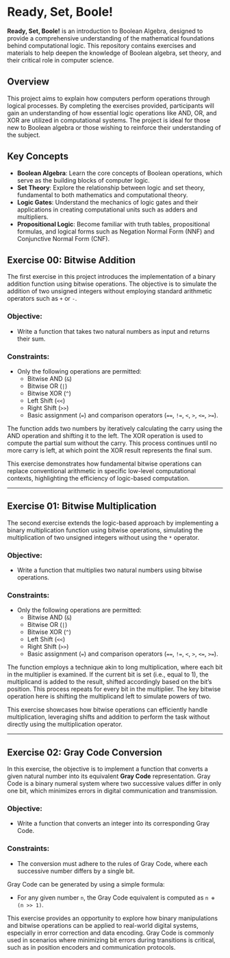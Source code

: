 # Ready, Set, Boole! 

**Ready, Set, Boole!** is an introduction to Boolean Algebra, designed to provide a comprehensive understanding of the mathematical foundations behind computational logic. This repository contains exercises and materials to help deepen the knowledge of Boolean algebra, set theory, and their critical role in computer science.

## Overview

This project aims to explain how computers perform operations through logical processes. By completing the exercises provided, participants will gain an understanding of how essential logic operations like AND, OR, and XOR are utilized in computational systems. The project is ideal for those new to Boolean algebra or those wishing to reinforce their understanding of the subject.

## Key Concepts

- **Boolean Algebra**: Learn the core concepts of Boolean operations, which serve as the building blocks of computer logic.
- **Set Theory**: Explore the relationship between logic and set theory, fundamental to both mathematics and computational theory.
- **Logic Gates**: Understand the mechanics of logic gates and their applications in creating computational units such as adders and multipliers.
- **Propositional Logic**: Become familiar with truth tables, propositional formulas, and logical forms such as Negation Normal Form (NNF) and Conjunctive Normal Form (CNF).

## Exercise 00: Bitwise Addition

The first exercise in this project introduces the implementation of a binary addition function using bitwise operations. The objective is to simulate the addition of two unsigned integers without employing standard arithmetic operators such as `+` or `-`.

### Objective:
- Write a function that takes two natural numbers as input and returns their sum.
  
### Constraints:
- Only the following operations are permitted:
  - Bitwise AND (`&`)
  - Bitwise OR (`|`)
  - Bitwise XOR (`^`)
  - Left Shift (`<<`)
  - Right Shift (`>>`)
  - Basic assignment (`=`) and comparison operators (`==`, `!=`, `<`, `>`, `<=`, `>=`).

The function adds two numbers by iteratively calculating the carry using the AND operation and shifting it to the left. The XOR operation is used to compute the partial sum without the carry. This process continues until no more carry is left, at which point the XOR result represents the final sum.

This exercise demonstrates how fundamental bitwise operations can replace conventional arithmetic in specific low-level computational contexts, highlighting the efficiency of logic-based computation.

---

## Exercise 01: Bitwise Multiplication

The second exercise extends the logic-based approach by implementing a binary multiplication function using bitwise operations, simulating the multiplication of two unsigned integers without using the `*` operator.

### Objective:
- Write a function that multiplies two natural numbers using bitwise operations.

### Constraints:
- Only the following operations are permitted:
  - Bitwise AND (`&`)
  - Bitwise OR (`|`)
  - Bitwise XOR (`^`)
  - Left Shift (`<<`)
  - Right Shift (`>>`)
  - Basic assignment (`=`) and comparison operators (`==`, `!=`, `<`, `>`, `<=`, `>=`).

The function employs a technique akin to long multiplication, where each bit in the multiplier is examined. If the current bit is set (i.e., equal to 1), the multiplicand is added to the result, shifted accordingly based on the bit’s position. This process repeats for every bit in the multiplier. The key bitwise operation here is shifting the multiplicand left to simulate powers of two.

This exercise showcases how bitwise operations can efficiently handle multiplication, leveraging shifts and addition to perform the task without directly using the multiplication operator.

---

## Exercise 02: Gray Code Conversion

In this exercise, the objective is to implement a function that converts a given natural number into its equivalent **Gray Code** representation. Gray Code is a binary numeral system where two successive values differ in only one bit, which minimizes errors in digital communication and transmission.

### Objective:
- Write a function that converts an integer into its corresponding Gray Code.

### Constraints:
- The conversion must adhere to the rules of Gray Code, where each successive number differs by a single bit.

Gray Code can be generated by using a simple formula: 
- For any given number `n`, the Gray Code equivalent is computed as `n ⊕ (n >> 1)`.

This exercise provides an opportunity to explore how binary manipulations and bitwise operations can be applied to real-world digital systems, especially in error correction and data encoding. Gray Code is commonly used in scenarios where minimizing bit errors during transitions is critical, such as in position encoders and communication protocols.
